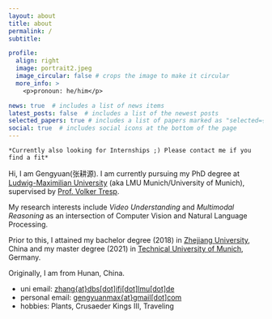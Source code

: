 ```yaml
---
layout: about
title: about
permalink: /
subtitle: 

profile:
  align: right
  image: portrait2.jpeg
  image_circular: false # crops the image to make it circular
  more_info: >
    <p>pronoun: he/him</p>

news: true  # includes a list of news items
latest_posts: false  # includes a list of the newest posts
selected_papers: true # includes a list of papers marked as "selected={true}"
social: true  # includes social icons at the bottom of the page
---
```


`*Currently also looking for Internships ;) Please contact me if you find a fit*`

Hi, I am Gengyuan(张耕源). I am currently pursuing my PhD degree at [Ludwig-Maximilian University](https://www.lmu.de/de/index.html) (aka LMU Munich/University of Munich), supervised by [Prof. Volker Tresp](https://www.dbs.ifi.lmu.de/~tresp/). 

My research interests include *Video Understanding* and *Multimodal Reasoning* as an intersection of Computer Vision and Natural Language Processing.

Prior to this, I attained my bachelor degree (2018) in [Zhejiang University](https://www.zju.edu.cn/english/), China and my master degree (2021) in [Technical University of Munich](https://www.tum.de/), Germany.

Originally, I am from Hunan, China.

- uni email: [zhang{at}dbs[dot]ifi[dot]lmu[dot]de](mailto:zhang@dbs.ifi.lmu.de)
- personal email: [gengyuanmax{at}gmail[dot]com](mailto:gengyuanmax@gmail.com)
- hobbies: Plants, Crusaeder Kings III, Traveling

<!-- Write your biography here. Tell the world about yourself. Link to your favorite [subreddit](http://reddit.com). You can put a picture in, too. The code is already in, just name your picture `prof_pic.jpg` and put it in the `img/` folder.

Put your address / P.O. box / other info right below your picture. You can also disable any of these elements by editing `profile` property of the YAML header of your `_pages/about.md`. Edit `_bibliography/papers.bib` and Jekyll will render your [publications page](/al-folio/publications/) automatically.

Link to your social media connections, too. This theme is set up to use [Font Awesome icons](https://fontawesome.com/) and [Academicons](https://jpswalsh.github.io/academicons/), like the ones below. Add your Facebook, Twitter, LinkedIn, Google Scholar, or just disable all of them. -->